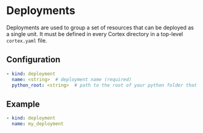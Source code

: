 # Deployments

Deployments are used to group a set of resources that can be deployed as a single unit. It must be defined in every Cortex directory in a top-level `cortex.yaml` file.

## Configuration

```yaml
- kind: deployment
  name: <string>  # deployment name (required)
  python_root: <string>  # path to the root of your python folder that will be appended to PYTHONPATH (optional)
```

## Example

```yaml
- kind: deployment
  name: my_deployment
```
